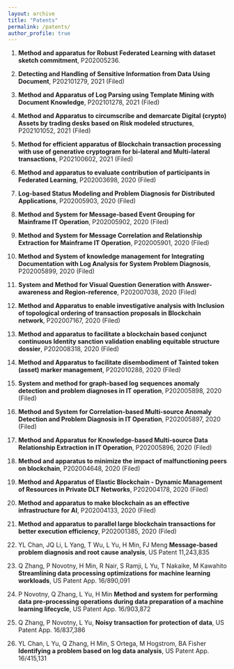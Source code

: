 ```yaml
---
layout: archive
title: "Patents"
permalink: /patents/
author_profile: true
---
```

1. **Method and apparatus for Robust Federated Learning with dataset sketch commitment**, P202005236.	

1. **Detecting and Handling of Sensitive Information from Data Using Document**, P202101279, 2021 (Filed)


1. **Method and Apparatus of Log Parsing using Template Mining with Document Knowledge**, P202101278, 2021 (Filed)

1. **Method and Apparatus to circumscribe and demarcate Digital (crypto) Assets by trading desks based on Risk modeled structures**, P202101052, 2021 (Filed)

1. **Method for efficient apparatus of Blockchain transaction processing with use of generative cryptogram for bi-lateral and Multi-lateral transactions**, P202100602, 2021 (Filed)	

1. **Method and apparatus to evaluate contribution of participants in Federated Learning**, P202003698, 2020 (Filed)

1. **Log-based Status Modeling and Problem Diagnosis for Distributed Applications**, P202005903, 2020 (Filed)	

1. **Method and System for Message-based Event Grouping for Mainframe IT Operation**, P202005902, 2020 (Filed)	

1. **Method and System for Message Correlation and Relationship Extraction for Mainframe IT Operation**, P202005901, 2020 (Filed)	

1. **Method and System of knowledge management for Integrating Documentation with Log Analysis for System Problem Diagnosis**, P202005899, 2020 (Filed)	

1. **System and Method for Visual Question Generation with Answer-awareness and Region-reference**, P202007038, 2020 (Filed)	

1. **Method and Apparatus to enable investigative analysis with Inclusion of topological ordering of transaction proposals in Blockchain network**, P202007167, 2020 (Filed)	

1. **Method and apparatus to facilitate a blockchain based conjunct continuous Identity sanction validation enabling equitable structure dossier**, P202008318, 2020 (Filed)	

1. **Method and Apparatus to facilitate disembodiment of Tainted token (asset) marker management**, P202010288, 2020 (Filed)	

1. **System and method for graph-based log sequences anomaly detection and problem diagnoses in IT operation**, P202005898, 2020 (Filed)	

1. **Method and System for Correlation-based Multi-source Anomaly Detection and Problem Diagnosis in IT Operation**, P202005897, 2020 (Filed)	

1. **Method and Apparatus for Knowledge-based Multi-source Data Relationship Extraction in IT Operation**, P202005896, 2020 (Filed)

1. **Method and apparatus to minimize the impact of malfunctioning peers on blockchain**, P202004648, 2020 (Filed)	

1. **Method and Apparatus of Elastic Blockchain - Dynamic Management of Resources in Private DLT Networks**, P202004178, 2020 (Filed)

1. **Method and apparatus to make blockchain as an effective infrastructure for AI**, P202004133, 2020 (Filed)	

1. **Method and apparatus to parallel large blockchain transactions for better execution efficiency**, P202001385, 2020 (Filed)

1. YL Chan, JQ Li, L Yang, T Wu, L Yu, H Min, FJ Meng **Message-based problem diagnosis and root cause analysis**, US Patent 11,243,835	

1. Q Zhang, P Novotny, H Min, R Nair, S Ramji, L Yu, T Nakaike, M Kawahito **Streamlining data processing optimizations for machine learning workloads**, US Patent App. 16/890,091	

1. P Novotny, Q Zhang, L Yu, H Min **Method and system for performing data pre-processing operations during data preparation of a machine learning lifecycle**, US Patent App. 16/903,872

1. Q Zhang, P Novotny, L Yu, **Noisy transaction for protection of data**, US Patent App. 16/837,386	

1. YL Chan, L Yu, Q Zhang, H Min, S Ortega, M Hogstrom, BA Fisher **Identifying a problem based on log data analysis**, US Patent App. 16/415,131	